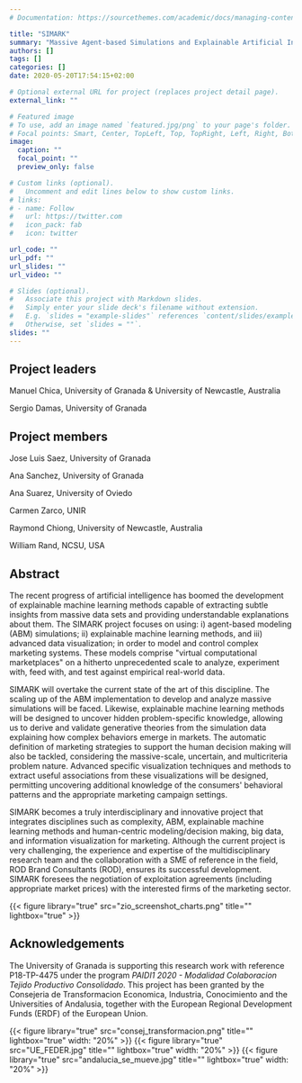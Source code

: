 ```yaml
---
# Documentation: https://sourcethemes.com/academic/docs/managing-content/

title: "SIMARK"
summary: "Massive Agent-based Simulations and Explainable Artificial Intelligence in Marketing"
authors: []
tags: []
categories: []
date: 2020-05-20T17:54:15+02:00

# Optional external URL for project (replaces project detail page).
external_link: ""

# Featured image
# To use, add an image named `featured.jpg/png` to your page's folder.
# Focal points: Smart, Center, TopLeft, Top, TopRight, Left, Right, BottomLeft, Bottom, BottomRight.
image:
  caption: ""
  focal_point: ""
  preview_only: false

# Custom links (optional).
#   Uncomment and edit lines below to show custom links.
# links:
# - name: Follow
#   url: https://twitter.com
#   icon_pack: fab
#   icon: twitter

url_code: ""
url_pdf: ""
url_slides: ""
url_video: ""

# Slides (optional).
#   Associate this project with Markdown slides.
#   Simply enter your slide deck's filename without extension.
#   E.g. `slides = "example-slides"` references `content/slides/example-slides.md`.
#   Otherwise, set `slides = ""`.
slides: ""
---
```


## Project leaders


Manuel Chica, University of Granada & University of Newcastle, Australia

Sergio Damas, University of Granada


## Project members


Jose Luis Saez, University of Granada

Ana Sanchez, University of Granada

Ana Suarez, University of Oviedo

Carmen Zarco, UNIR

Raymond Chiong, University of Newcastle, Australia

William Rand, NCSU, USA



## Abstract

The recent progress of artificial intelligence has boomed the development of explainable machine learning methods capable of extracting subtle insights from massive data sets and providing
understandable explanations about them. The SIMARK project focuses on using: i) agent-based modeling (ABM) simulations; ii) explainable machine learning methods, and iii) advanced data
visualization; in order to model and control complex marketing systems. These models comprise "virtual computational marketplaces" on a hitherto unprecedented scale to analyze, experiment
with, feed with, and test against empirical real-world data. 

SIMARK will overtake the current state of the art of this discipline. The scaling up of the ABM implementation to develop and analyze massive simulations will be faced. Likewise, explainable
machine learning methods will be designed to uncover hidden problem-specific knowledge, allowing us to derive and validate generative theories from the simulation data explaining how
complex behaviors emerge in markets. The automatic definition of marketing strategies to support the human decision making will also be tackled, considering the massive-scale, uncertain, and multicriteria problem nature. Advanced specific visualization techniques and methods to extract useful associations from these visualizations will be designed, permitting uncovering additional
knowledge of the consumers' behavioral patterns and the appropriate marketing campaign settings.

SIMARK becomes a truly interdisciplinary and innovative project that integrates disciplines such as complexity, ABM, explainable machine learning methods and human-centric modeling/decision
making, big data, and information visualization for marketing. Although the current project is very challenging, the experience and expertise of the multidisciplinary research team and the
collaboration with a SME of reference in the field, ROD Brand Consultants (ROD), ensures its successful development. SIMARK foresees the negotiation of exploitation agreements (including
appropriate market prices) with the interested firms of the marketing sector.



{{< figure library="true" src="zio_screenshot_charts.png" title="" lightbox="true" >}}


## Acknowledgements


The University of Granada is supporting this research work with reference P18-TP-4475 under the program *PAIDI1 2020 - Modalidad Colaboracion Tejido Productivo Consolidado*. This project has been granted by the Consejeria de Transformacion Economica, Industria, Conocimiento and the Universities of Andalusia, together with the European Regional Development Funds (ERDF) of the European Union.


{{< figure library="true" src="consej_transformacion.png" title="" lightbox="true" width: "20%" >}}
{{< figure library="true" src="UE_FEDER.jpg" title="" lightbox="true"  width: "20%" >}}
{{< figure library="true" src="andalucia_se_mueve.jpg" title="" lightbox="true"  width: "20%" >}}


